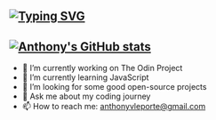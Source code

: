 [![Typing SVG](https://readme-typing-svg.demolab.com?font=IBM+Plex+Mono&weight=700&duration=2000&color=2B34FF&multiline=true&width=435&height=80&lines=Anthony+LePorte;Web+Developer;Always+learning+new+things)](https://git.io/typing-svg)
---
[![Anthony's GitHub stats](https://github-readme-stats.vercel.app/api?username=anthonyleporte&theme=transparent)](https://github.com/anthonyleporte/github-readme-stats)
---
- 🔭 I’m currently working on The Odin Project
- 🌱 I’m currently learning JavaScript
- 🤔 I’m looking for some good open-source projects
- 💬 Ask me about my coding journey
- 📫 How to reach me: anthonyvleporte@gmail.com
